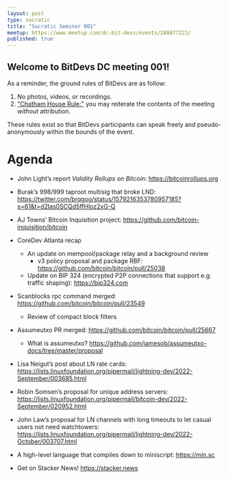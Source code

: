 ```yaml
---
layout: post
type: socratic
title: "Socratic Seminar 001"
meetup: https://www.meetup.com/dc-bit-devs/events/288677223/
published: true
---
```


## Welcome to BitDevs DC meeting 001!

As a reminder, the ground rules of BitDevs are as follow:

1. No photos, videos, or recordings.
1. ["Chatham House Rule:"](https://en.wikipedia.org/wiki/Chatham_House_Rule) you may
   reiterate the contents of the meeting *without* attribution.

These rules exist so that BitDevs participants can speak freely and pseudo-anonymously
within the bounds of the event.

# Agenda

- John Light’s report *Validity Rollups on Bitcoin*: <https://bitcoinrollups.org>

- Burak’s 998/999 taproot multisig that broke LND:
  <https://twitter.com/brqgoo/status/1579216353780957185?s=61&t=d2Ias0SCQd5ffHloz2xG-Q>

- AJ Towns’ Bitcoin Inquisition project: <https://github.com/bitcoin-inquisition/bitcoin>

- CoreDev Atlanta recap 
  - An update on mempool/package relay and a background review
    - v3 policy proposal and package RBF: <https://github.com/bitcoin/bitcoin/pull/25038>
  - Update on BIP 324 (encrypted P2P connections that support e.g. traffic shaping): 
    <https://bip324.com>

- Scanblocks rpc command merged: <https://github.com/bitcoin/bitcoin/pull/23549>
  - Review of compact block filters

- Assumeutxo PR merged: <https://github.com/bitcoin/bitcoin/pull/25667>
  - What is assumeutxo? <https://github.com/jamesob/assumeutxo-docs/tree/master/proposal>

- Lisa Neigut’s post about LN rate cards:
  <https://lists.linuxfoundation.org/pipermail/lightning-dev/2022-September/003685.html>

- Robin Somsen’s proposal for unique address servers:
  <https://lists.linuxfoundation.org/pipermail/bitcoin-dev/2022-September/020952.html>

- John Law’s proposal for LN channels with long timeouts to let casual users not need
  watchtowers: <https://lists.linuxfoundation.org/pipermail/lightning-dev/2022-October/003707.html>

- A high-level language that compiles down to miniscript: https://min.sc
- Get on Stacker News! <https://stacker.news>
